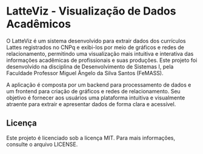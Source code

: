 # LatteViz - Visualização de Dados Acadêmicos

O LatteViz é um sistema desenvolvido para extrair dados dos currículos Lattes registrados no CNPq e exibi-los por meio de gráficos e redes de relacionamento, permitindo uma visualização mais intuitiva e interativa das informações acadêmicas de profissionais e suas produções. Este projeto foi desenvolvido na disciplina de Desenvolvimento de Sistemas I, pela Faculdade Professor Miguel Ângelo da Silva Santos (FeMASS).

A aplicação é composta por um backend para processamento de dados e um frontend para criação de gráficos e redes de relacionamento. Seu objetivo é fornecer aos usuários uma plataforma intuitiva e visualmente atraente para extrair e apresentar dados de forma clara e acessível.

## Licença
Este projeto é licenciado sob a licença MIT. Para mais informações, consulte o arquivo LICENSE.
